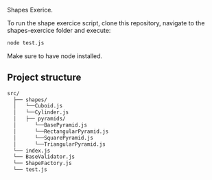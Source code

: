 Shapes Exerice.

To run the shape exercice script, clone this repository, navigate to the shapes-exercice folder and execute:

```bash
node test.js
```

Make sure to have node installed.

## Project structure
```bash
src/
  ├── shapes/
  │   └──Cuboid.js
  │   └──Cylinder.js
  │   ├── pyramids/
  │      └──BasePyramid.js
  │      └──RectangularPyramid.js
  │      └──SquarePyramid.js
  │      └──TriangularPyramid.js
  └── index.js
  └── BaseValidator.js
  └── ShapeFactory.js
  └── test.js
```
